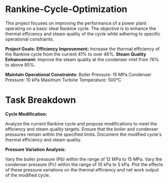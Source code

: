 # Rankine-Cycle-Optimization
This project focuses on improving the performance of a power plant operating on a basic ideal Rankine cycle. The objective is to enhance the thermal efficiency and steam quality of the cycle while adhering to specific operational constraints.

**Project Goals:**
**Efficiency Improvement:** Increase the thermal efficiency of the Rankine cycle from the current 41% to over 46%.
**Steam Quality Enhancement:** Improve the steam quality at the condenser inlet from 76% to above 85%.

**Maintain Operational Constraints:**
Boiler Pressure: 15 MPa
Condenser Pressure: 10 kPa
Maximum Turbine Temperature: 500°C


# Task Breakdown

**Cycle Modification:**

Analyze the current Rankine cycle and propose modifications to meet the efficiency and steam quality targets.
Ensure that the boiler and condenser pressures remain within the specified limits.
Document the modified cycle's thermal efficiency and steam quality.

**Pressure Variation Analysis:**

Vary the boiler pressure (Pb) within the range of 12 MPa to 15 MPa.
Vary the condenser pressure (Pc) within the range of 10 kPa to 5 kPa.
Plot the effects of these pressure variations on the thermal efficiency and net work output of the modified cycle.

